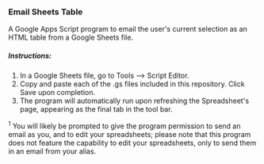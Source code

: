### Email Sheets Table
A Google Apps Script program to email the user's current selection as an HTML table from a Google Sheets file.

##### Instructions: 
1. In a Google Sheets file, go to Tools --> Script Editor. 
2. Copy and paste each of the .gs files included in this repository. Click Save upon completion.
3. The program will automatically run upon refreshing the Spreadsheet's page, appearing as the final tab in the tool bar.

<sup>1</sup> You will likely be prompted to give the program permission to send an email as you, and to edit your spreadsheets; please note that this program does not feature the capability to edit your spreadsheets, only to send them in an email from your alias.
